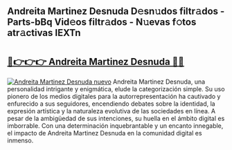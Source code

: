 ## Andreita Martinez Desnuda D𝚎sn𝚞dos filtr𝚊dos - Parts-bBq Vid𝚎os filtr𝚊dos - N𝚞evas f𝚘tos atr𝚊ctivas IEXTn

# <h2><a href="http://mbbi5e.tromn.icu/?c=Andreita+Martinez+Desnuda">🔗👉👉👉 Andreita Martinez Desnuda 🔗🔗</a></h2>

[![Andreita Martinez Desnuda nuevo](https://i.imgur.com/pEAQMta.gif)](http://mbbi5e.tromn.icu/?c=Andreita+Martinez+Desnuda)
Andreita Martinez Desnuda, una personalidad intrigante y enigmática, elude la categorización simple. Su uso pionero de los medios digitales para la autorrepresentación ha cautivado y enfurecido a sus seguidores, encendiendo debates sobre la identidad, la expresión artística y la naturaleza evolutiva de las sociedades en línea. A pesar de la ambigüedad de sus intenciones, su huella en el ámbito digital es imborrable. Con una determinación inquebrantable y un encanto innegable, el impacto de Andreita Martinez Desnuda en la comunidad digital es inmenso.
